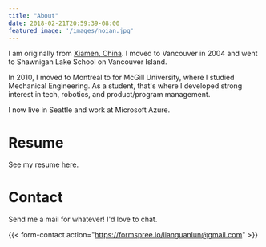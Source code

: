 ```yaml
---
title: "About"
date: 2018-02-21T20:59:39-08:00
featured_image: '/images/hoian.jpg'
---
```


I am originally from [Xiamen, China](http://en.wikipedia.org/wiki/Xiamen). I moved to Vancouver in 2004 and went to Shawnigan Lake School on Vancouver Island. 

In 2010, I moved to Montreal to for McGill University, where I studied Mechanical Engineering. As a student, that's where I developed strong interest in tech, robotics, and product/program management.

I now live in Seattle and work at Microsoft Azure.

# Resume

See my resume [here](/resume/JohnLianCV.pdf).

# Contact

Send me a mail for whatever! I'd love to chat.

{{< form-contact action="https://formspree.io/lianguanlun@gmail.com"  >}}